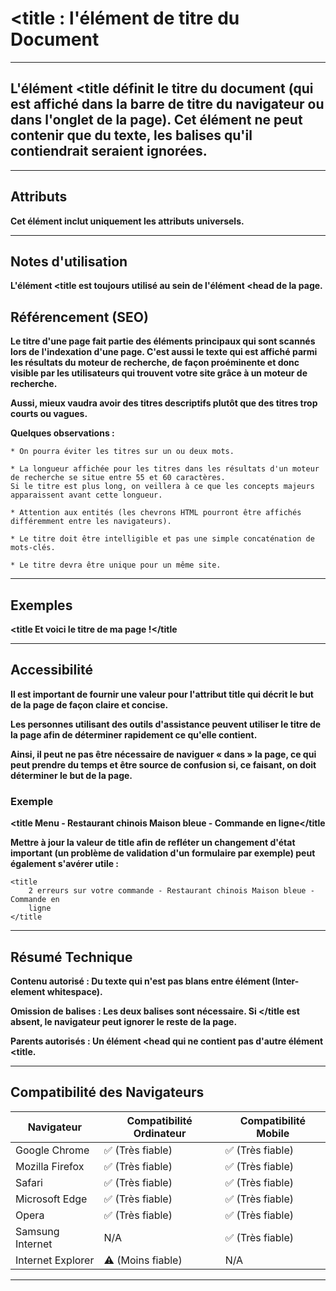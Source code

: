 # **<title : l'élément de titre du Document**
---



## **L'élément <title définit le titre du document (qui est affiché dans la barre de titre du navigateur ou dans l'onglet de la page). Cet élément ne peut contenir que du texte, les balises qu'il contiendrait seraient ignorées.**

---



## **Attributs**
**Cet élément inclut uniquement les attributs universels.**

---


## **Notes d'utilisation**

**L'élément <title est toujours utilisé au sein de l'élément <head de la page.**

## Référencement (SEO)

**Le titre d'une page fait partie des éléments principaux qui sont scannés lors de l'indexation d'une page. C'est aussi le texte qui est affiché parmi les résultats du moteur de recherche, de façon proéminente et donc visible par les utilisateurs qui trouvent votre site grâce à un moteur de recherche.**

**Aussi, mieux vaudra avoir des titres descriptifs plutôt que des titres trop courts ou vagues.**

**Quelques observations :**

    * On pourra éviter les titres sur un ou deux mots.

    * La longueur affichée pour les titres dans les résultats d'un moteur de recherche se situe entre 55 et 60 caractères. 
    Si le titre est plus long, on veillera à ce que les concepts majeurs apparaissent avant cette longueur.

    * Attention aux entités (les chevrons HTML pourront être affichés différemment entre les navigateurs).

    * Le titre doit être intelligible et pas une simple concaténation de mots-clés.

    * Le titre devra être unique pour un même site.

---



## **Exemples**

**<title Et voici le titre de ma page !</title**

---



## **Accessibilité**

**Il est important de fournir une valeur pour l'attribut title qui décrit le but de la page de façon claire et concise.**

**Les personnes utilisant des outils d'assistance peuvent utiliser le titre de la page afin de déterminer rapidement ce qu'elle contient.** 

**Ainsi, il peut ne pas être nécessaire de naviguer « dans » la page, ce qui peut prendre du temps et être source de confusion si, ce faisant, on doit déterminer le but de la page.**

### **Exemple**

**<title Menu - Restaurant chinois Maison bleue - Commande en ligne</title**

**Mettre à jour la valeur de title afin de refléter un changement d'état important (un problème de validation d'un formulaire par exemple) peut également s'avérer utile :**

    <title
        2 erreurs sur votre commande - Restaurant chinois Maison bleue - Commande en
        ligne
    </title

---



## **Résumé Technique**

**Contenu autorisé : Du texte qui n'est pas blans entre élément (Inter-element whitespace).**

**Omission de balises : Les deux balises sont nécessaire. Si </title est absent, le navigateur peut ignorer le reste de la page.**

**Parents autorisés : Un élément <head qui ne contient pas d'autre élément <title.**

---



## **Compatibilité des Navigateurs**

| Navigateur          | Compatibilité Ordinateur | Compatibilité Mobile |
|---------------------|--------------------------|----------------------|
| Google Chrome       | ✅ (Très fiable)         | ✅ (Très fiable)     |
| Mozilla Firefox     | ✅ (Très fiable)         | ✅ (Très fiable)     |
| Safari              | ✅ (Très fiable)         | ✅ (Très fiable)     |
| Microsoft Edge      | ✅ (Très fiable)         | ✅ (Très fiable)     |
| Opera               | ✅ (Très fiable)         | ✅ (Très fiable)     |
| Samsung Internet    | N/A                      | ✅ (Très fiable)     |
| Internet Explorer   | ⚠️ (Moins fiable)        | N/A                  |

---